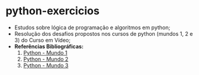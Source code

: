 # python-exercicios
* Estudos sobre lógica de programação e algoritmos em python;
* Resolução dos desafios propostos nos cursos de python (mundos 1, 2 e 3) do Curso em Vídeo;
* **Referências Bibliográficas:**
  1. [Python - Mundo 1](https://www.cursoemvideo.com/curso/python-3-mundo-1/)
  2. [Python - Mundo 2](https://www.cursoemvideo.com/curso/python-3-mundo-2/)
  3. [Python - Mundo 3](https://www.cursoemvideo.com/curso/python-3-mundo-3/)
